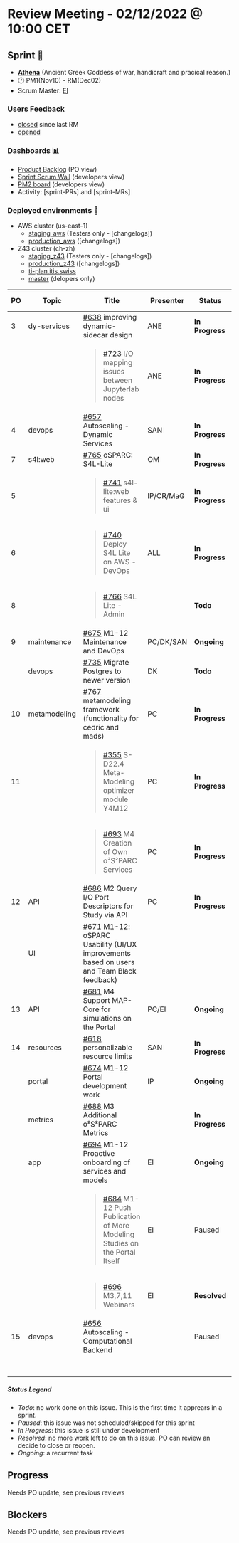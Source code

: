 # Review Meeting - 02/12/2022 @ 10:00 CET

## Sprint 🏃

- [**Athena**](https://www.britannica.com/topic/Athena-Greek-mythology) (Ancient Greek Goddess of war, handicraft and pracical reason.)
- 🕐 PM1(Nov10) - RM(Dec02)
- Scrum Master: [EI](https://github.com/elisabettai)

### Users Feedback

- [closed](https://github.com/pulls?q=is%3Apr+archived%3Afalse+user%3AITISFoundation+closed%3A%3E2022-11-07) since last RM
- [opened](https://github.com/ITISFoundation/osparc-issues/issues?q=is%3Aissue+is%3Aopen+sort%3Areactions)

### Dashboards 📊

- [Product Backlog](https://github.com/orgs/ITISFoundation/projects/3) (PO view)
- [Sprint Scrum Wall](https://app.zenhub.com/workspaces/osparc---scrum-wall-5c9260f3d76ef51f6b0fe78d/board?repos=118596920,174557929,151701223,135289610,118910047,181836792,167586968) (developers view)
- [PM2 board](https://github.com/orgs/ITISFoundation/projects/9) (developers view)
- Activity: [sprint-PRs] and [sprint-MRs]

### Deployed environments 🚀

- AWS cluster (us-east-1)
  - [staging_aws](https://staging.osparc.io) (Testers only - [changelogs])
  - [production_aws](https://osparc.io) ([changelogs])
- Z43 cluster (ch-zh)
  - [staging_z43](http://osparc-staging.speag.com) (Testers only - [changelogs])
  - [production_z43](http://osparc.speag.com) ([changelogs])
  - [ti-plan.itis.swiss](http://ti-plan.itis.swiss)
  - [master](https://osparc-master.speag.com) (delopers only)


| PO  | Topic        | Title                                                                                                | Presenter | Status          | Duration | Start-Time |
| --- | ------------ | ---------------------------------------------------------------------------------------------------- | --------- | --------------- | -------- | ---------- |
| 3   | dy-services  | [#638] improving dynamic-sidecar design                                                              | ANE       | **In Progress** |          |            |
|     |              | <blockquote>[#723] I/O mapping issues between Jupyterlab nodes </blockquote>                         | ANE       | **In Progress** |          |            |
| 4   | devops       | [#657] Autoscaling - Dynamic Services                                                                | SAN       | **In Progress** |          |            |
| 7   | s4l:web      | [#765] oSPARC: S4L-Lite                                                                              | OM        | **In Progress** | 10'      |            |
| 5   |              | <blockquote>[#741] s4l-lite:web features & ui</blockquote>                                           | IP/CR/MaG | **In Progress** |          |            |
| 6   |              | <blockquote>[#740] Deploy S4L Lite on AWS - DevOps</blockquote>                                      | ALL       | **In Progress** |          |            |
| 8   |              | <blockquote>[#766] S4L Lite - Admin</blockquote>                                                     |           | **Todo**        |          |            |
| 9   | maintenance  | [#675] M1-12 Maintenance and DevOps                                                                  | PC/DK/SAN | **Ongoing**     |          |            |
|     | devops       | [#735] Migrate Postgres to newer version                                                             | DK        | **Todo**        |          |            |
| 10  | metamodeling | [#767] metamodeling framework (functionality for cedric and mads)                                    | PC        | **In Progress** |          |            |
| 11  |              | <blockquote>[#355] S-D22.4 Meta-Modeling optimizer module Y4M12</blockquote>                         | PC        | **In Progress** | 4'       |            |
|     |              | <blockquote>[#693] M4 Creation of Own o²S²PARC Services</blockquote>                                 | PC        | **In Progress** | 6'       |            |
| 12  | API          | [#686] M2 Query I/O Port Descriptors for Study via API                                               | PC        | **In Progress** | 5'       |            |
|     | UI           | [#671] M1-12: oSPARC Usability (UI/UX improvements based on users and Team Black feedback)           |           |                 |          |            |
| 13  | API          | [#681] M4 Support MAP-Core for simulations on the Portal                                             | PC/EI     | **Ongoing**     | 2'       |            |
| 14  | resources    | [#618] personalizable resource limits                                                                | SAN       | **In Progress** |          |            |
|     | portal       | [#674] M1-12 Portal development work                                                                 | IP        | **Ongoing**     |          |            |
|     | metrics      | [#688] M3 Additional o²S²PARC Metrics                                                                |           | **In Progress** |          |            |
|     | app          | [#694] M1-12 Proactive onboarding of services and models                                             | EI        | **Ongoing**     |          |            |
|     |              | <blockquote>[#684] M1-12 Push Publication of More Modeling Studies on the Portal Itself</blockquote> | EI        | Paused          |          |            |
|     |              | <blockquote>[#696] M3,7,11 Webinars</blockquote>                                                     | EI        | **Resolved**    |          |            |
| 15  | devops       | [#656] Autoscaling - Computational Backend                                                           |           | Paused          |          |            |
|     |              |                                                                                                      |           |                 | END TIME |            |

##### Status Legend

- _Todo_: no work done on this issue. This is the first time it apprears in a sprint.
- _Paused_: this issue was not scheduled/skipped for this sprint
- _In Progress_: this issue is still under development
- _Resolved_: no more work left to do on this issue. PO can review an decide to close or reopen.
- _Ongoing_: a recurrent task

[online]: http://status.osparc.io/
[operational]: https://git.speag.com/oSparc/e2e-testing/-/pipelines
[performant]: https://git.speag.com/oSparc/e2e-portal-testing/-/pipelines

## Progress

Needs PO update, see previous reviews

## Blockers

Needs PO update, see previous reviews

[#638]: https://github.com/ITISFoundation/osparc-issues/issues/638
[#723]: https://github.com/ITISFoundation/osparc-issues/issues/723
[#657]: https://github.com/ITISFoundation/osparc-issues/issues/657
[#741]: https://github.com/ITISFoundation/osparc-issues/issues/741
[#740]: https://github.com/ITISFoundation/osparc-issues/issues/740
[#765]: https://github.com/ITISFoundation/osparc-issues/issues/765
[#766]: https://github.com/ITISFoundation/osparc-issues/issues/766
[#675]: https://github.com/ITISFoundation/osparc-issues/issues/675
[#735]: https://github.com/ITISFoundation/osparc-issues/issues/735
[#767]: https://github.com/ITISFoundation/osparc-issues/issues/767
[#355]: https://github.com/ITISFoundation/osparc-issues/issues/355
[#686]: https://github.com/ITISFoundation/osparc-issues/issues/686
[#671]: https://github.com/ITISFoundation/osparc-issues/issues/671
[#681]: https://github.com/ITISFoundation/osparc-issues/issues/681
[#618]: https://github.com/ITISFoundation/osparc-issues/issues/618
[#674]: https://github.com/ITISFoundation/osparc-issues/issues/674
[#688]: https://github.com/ITISFoundation/osparc-issues/issues/688
[#694]: https://github.com/ITISFoundation/osparc-issues/issues/694
[#684]: https://github.com/ITISFoundation/osparc-issues/issues/684
[#696]: https://github.com/ITISFoundation/osparc-issues/issues/696
[#693]: https://github.com/ITISFoundation/osparc-issues/issues/693
[#656]: https://github.com/ITISFoundation/osparc-issues/issues/656
